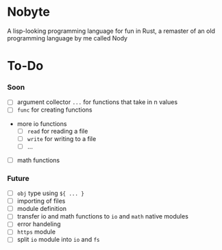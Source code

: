 # Nobyte
A lisp-looking programming language for fun in Rust, a remaster of an old programming language by me called Nody

# To-Do

### Soon
- [ ] argument collector `...` for functions that take in n values
- [ ] `func` for creating functions
- more io functions
    - [ ] `read` for reading a file
    - [ ] `write` for writing to a file
    - [ ] ...
- [ ] math functions

### Future
- [ ] `obj` type using `${ ... }`
- [ ] importing of files
- [ ] module definition
- [ ] transfer io and math functions to `io` and `math` native modules
- [ ] error handeling
- [ ] `https` module
- [ ] split `io` module into `io` and `fs`